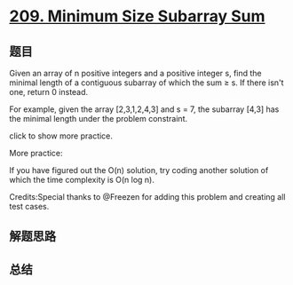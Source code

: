 # [209. Minimum Size Subarray Sum](https://leetcode.com/problems/minimum-size-subarray-sum/)

## 题目

        
Given an array of n positive integers and a positive integer s, find the minimal length of a contiguous subarray of which the sum ≥ s. If there isn't one, return 0 instead.


For example, given the array [2,3,1,2,4,3] and s = 7,
the subarray [4,3] has the minimal length under the problem constraint.


click to show more practice.

More practice:

If you have figured out the O(n) solution, try coding another solution of which the time complexity is O(n log n).


Credits:Special thanks to @Freezen for adding this problem and creating all test cases.
      

## 解题思路


## 总结


